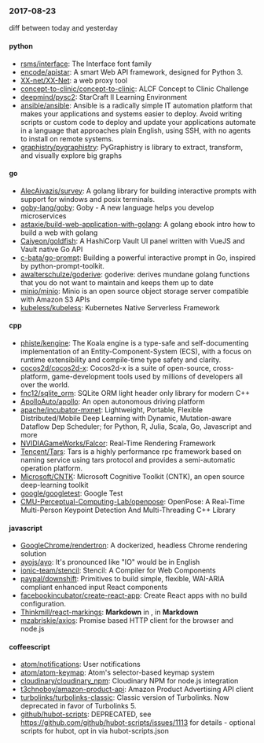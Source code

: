 ### 2017-08-23
diff between today and yesterday

#### python
* [rsms/interface](https://github.com/rsms/interface): The Interface font family
* [encode/apistar](https://github.com/encode/apistar): A smart Web API framework, designed for Python 3. 
* [XX-net/XX-Net](https://github.com/XX-net/XX-Net): a web proxy tool
* [concept-to-clinic/concept-to-clinic](https://github.com/concept-to-clinic/concept-to-clinic): ALCF Concept to Clinic Challenge
* [deepmind/pysc2](https://github.com/deepmind/pysc2): StarCraft II Learning Environment
* [ansible/ansible](https://github.com/ansible/ansible): Ansible is a radically simple IT automation platform that makes your applications and systems easier to deploy. Avoid writing scripts or custom code to deploy and update your applications automate in a language that approaches plain English, using SSH, with no agents to install on remote systems.
* [graphistry/pygraphistry](https://github.com/graphistry/pygraphistry): PyGraphistry is library to extract, transform, and visually explore big graphs

#### go
* [AlecAivazis/survey](https://github.com/AlecAivazis/survey): A golang library for building interactive prompts with support for windows and posix terminals.
* [goby-lang/goby](https://github.com/goby-lang/goby): Goby - A new language helps you develop microservices
* [astaxie/build-web-application-with-golang](https://github.com/astaxie/build-web-application-with-golang): A golang ebook intro how to build a web with golang
* [Caiyeon/goldfish](https://github.com/Caiyeon/goldfish): A HashiCorp Vault UI panel written with VueJS and Vault native Go API
* [c-bata/go-prompt](https://github.com/c-bata/go-prompt): Building a powerful interactive prompt in Go, inspired by python-prompt-toolkit.
* [awalterschulze/goderive](https://github.com/awalterschulze/goderive): goderive: derives mundane golang functions that you do not want to maintain and keeps them up to date
* [minio/minio](https://github.com/minio/minio): Minio is an open source object storage server compatible with Amazon S3 APIs
* [kubeless/kubeless](https://github.com/kubeless/kubeless): Kubernetes Native Serverless Framework

#### cpp
* [phiste/kengine](https://github.com/phiste/kengine): The Koala engine is a type-safe and self-documenting implementation of an Entity-Component-System (ECS), with a focus on runtime extensibility and compile-time type safety and clarity.
* [cocos2d/cocos2d-x](https://github.com/cocos2d/cocos2d-x): Cocos2d-x is a suite of open-source, cross-platform, game-development tools used by millions of developers all over the world.
* [fnc12/sqlite_orm](https://github.com/fnc12/sqlite_orm): SQLite ORM light header only library for modern C++
* [ApolloAuto/apollo](https://github.com/ApolloAuto/apollo): An open autonomous driving platform
* [apache/incubator-mxnet](https://github.com/apache/incubator-mxnet): Lightweight, Portable, Flexible Distributed/Mobile Deep Learning with Dynamic, Mutation-aware Dataflow Dep Scheduler; for Python, R, Julia, Scala, Go, Javascript and more
* [NVIDIAGameWorks/Falcor](https://github.com/NVIDIAGameWorks/Falcor): Real-Time Rendering Framework
* [Tencent/Tars](https://github.com/Tencent/Tars): Tars is a highly performance rpc framework based on naming service using tars protocol and provides a semi-automatic operation platform.
* [Microsoft/CNTK](https://github.com/Microsoft/CNTK): Microsoft Cognitive Toolkit (CNTK), an open source deep-learning toolkit
* [google/googletest](https://github.com/google/googletest): Google Test
* [CMU-Perceptual-Computing-Lab/openpose](https://github.com/CMU-Perceptual-Computing-Lab/openpose): OpenPose: A Real-Time Multi-Person Keypoint Detection And Multi-Threading C++ Library

#### javascript
* [GoogleChrome/rendertron](https://github.com/GoogleChrome/rendertron): A dockerized, headless Chrome rendering solution
* [ayojs/ayo](https://github.com/ayojs/ayo): It's pronounced like "IO" would be in English
* [ionic-team/stencil](https://github.com/ionic-team/stencil): Stencil: A Compiler for Web Components
* [paypal/downshift](https://github.com/paypal/downshift):  Primitives to build simple, flexible, WAI-ARIA compliant enhanced input React components
* [facebookincubator/create-react-app](https://github.com/facebookincubator/create-react-app): Create React apps with no build configuration.
* [Thinkmill/react-markings](https://github.com/Thinkmill/react-markings): **Markdown** in <Components/>, <Components/> in **Markdown**
* [mzabriskie/axios](https://github.com/mzabriskie/axios): Promise based HTTP client for the browser and node.js

#### coffeescript
* [atom/notifications](https://github.com/atom/notifications): User notifications
* [atom/atom-keymap](https://github.com/atom/atom-keymap): Atom's selector-based keymap system
* [cloudinary/cloudinary_npm](https://github.com/cloudinary/cloudinary_npm): Cloudinary NPM for node.js integration
* [t3chnoboy/amazon-product-api](https://github.com/t3chnoboy/amazon-product-api):  Amazon Product Advertising API client
* [turbolinks/turbolinks-classic](https://github.com/turbolinks/turbolinks-classic): Classic version of Turbolinks. Now deprecated in favor of Turbolinks 5.
* [github/hubot-scripts](https://github.com/github/hubot-scripts): DEPRECATED, see https://github.com/github/hubot-scripts/issues/1113 for details - optional scripts for hubot, opt in via hubot-scripts.json
